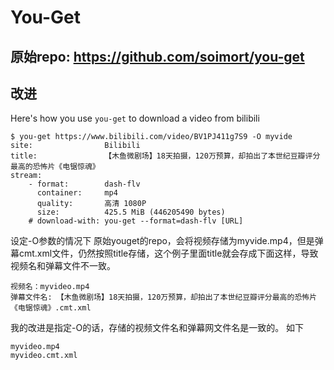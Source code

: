 # You-Get
## 原始repo: https://github.com/soimort/you-get

## 改进

Here's how you use `you-get` to download a video from bilibili

```console
$ you-get https://www.bilibili.com/video/BV1PJ411g7S9 -O myvide
site:                Bilibili
title:               【木鱼微剧场】18天拍摄，120万预算，却拍出了本世纪豆瓣评分最高的恐怖片《电锯惊魂》
stream:
    - format:        dash-flv
      container:     mp4
      quality:       高清 1080P
      size:          425.5 MiB (446205490 bytes)
    # download-with: you-get --format=dash-flv [URL]
```

设定-O参数的情况下
原始youget的repo，会将视频存储为myvide.mp4，但是弹幕cmt.xml文件，仍然按照title存储，这个例子里面title就会存成下面这样，导致视频名和弹幕文件不一致。
```
视频名：myvideo.mp4
弹幕文件名: 【木鱼微剧场】18天拍摄，120万预算，却拍出了本世纪豆瓣评分最高的恐怖片《电锯惊魂》.cmt.xml
```

我的改进是指定-O的话，存储的视频文件名和弹幕网文件名是一致的。 如下
```
myvideo.mp4
myvideo.cmt.xml
```
